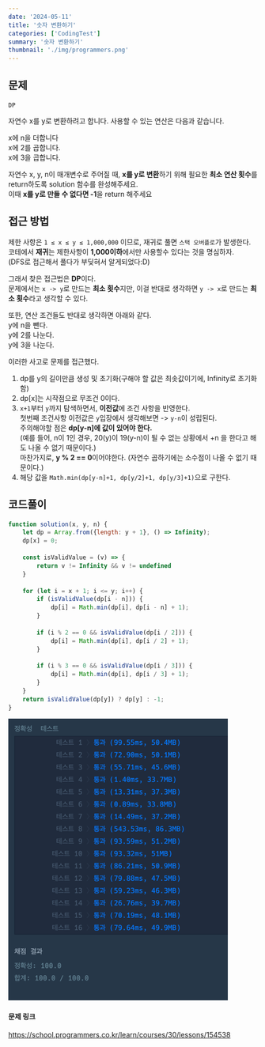 ```yaml
---
date: '2024-05-11'
title: '숫자 변환하기'
categories: ['CodingTest']
summary: '숫자 변환하기'
thumbnail: './img/programmers.png'
---
```

## 문제
`DP`

자연수 x를 y로 변환하려고 합니다. 사용할 수 있는 연산은 다음과 같습니다.

x에 n을 더합니다   
x에 2를 곱합니다.   
x에 3을 곱합니다.   

자연수 x, y, n이 매개변수로 주어질 때, **x를 y로 변환**하기 위해 필요한 **최소 연산 횟수**를 return하도록 solution 함수를 완성해주세요.   
이때 **x를 y로 만들 수 없다면 -1**을 return 해주세요

## 접근 방법

제한 사항은 `1 ≤ x ≤ y ≤ 1,000,000` 이므로, 재귀로 풀면 `스택 오버플로`가 발생한다.   
코테에서 **재귀**는 제한사항이 **1,000이하**에서만 사용할수 있다는 것을 명심하자.   
(DFS로 접근해서 풀다가 부딪혀서 알게되었다:D)

그래서 찾은 접근법은 **DP**이다.   
문제에서는 `x -> y`로 만드는 **최소 횟수**지만, 이걸 반대로 생각하면 `y -> x`로 만드는 **최소 횟수**라고 생각할 수 있다.

또한, 연산 조건들도 반대로 생각하면 아래와 같다.   
y에 n을 뺀다.   
y에 2를 나눈다.   
y에 3을 나눈다.   

이러한 사고로 문제를 접근했다.

1. dp를 y의 길이만큼 생성 및 초기화(구해야 할 값은 최솟값이기에, Infinity로 초기화함)
2. dp[x]는 시작점으로 무조건 0이다.
3. `x+1`부터 `y`까지 탐색하면서, **이전값**에 조건 사항을 반영한다.   
    첫번째 조건사항 이전값은 `y`입장에서 생각해보면  -> `y-n`이 성립된다.   
    주의해야할 점은 **dp[y-n]에 값이 있어야 한다.**   
   (예를 들어, n이 1인 경우, 20(y)이 19(y-n)이 될 수 없는 상황에서 +n 을 한다고 해도 나올 수 없기 때문이다.)   
    마찬가지로, **y % 2 == 0**이어야한다. (자연수 곱하기에는 소수점이 나올 수 없기 때문이다.)
4. 해당 값을 `Math.min(dp[y-n]+1, dp[y/2]+1, dp[y/3]+1)`으로 구한다.


## 코드풀이

```javascript
function solution(x, y, n) {
    let dp = Array.from({length: y + 1}, () => Infinity);
    dp[x] = 0;

    const isValidValue = (v) => {
        return v != Infinity && v != undefined
    }

    for (let i = x + 1; i <= y; i++) {
        if (isValidValue(dp[i - n])) {
            dp[i] = Math.min(dp[i], dp[i - n] + 1);
        }

        if (i % 2 == 0 && isValidValue(dp[i / 2])) {
            dp[i] = Math.min(dp[i], dp[i / 2] + 1);
        }

        if (i % 3 == 0 && isValidValue(dp[i / 3])) {
            dp[i] = Math.min(dp[i], dp[i / 3] + 1);
        }
    }
    return isValidValue(dp[y]) ? dp[y] : -1;
}
```

![img.png](숫자변환하기_결과.png)

#### 문제 링크

https://school.programmers.co.kr/learn/courses/30/lessons/154538